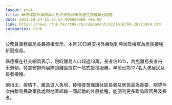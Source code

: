 ```yaml
---
layout: post
title: 聶德權指外展隊周六到坪洲及梅窩為居民接種新冠疫苗
date: 2021-10-24 15:34:57.000000000 +08:00
link: https://news.rthk.hk/rthk/ch/component/k2/1616704-20211024.htm
categories: rthk
---
```


公務員事務局局長聶德權表示，本月30日將安排外展隊到坪洲及梅窩為居民接種新冠疫苗。

聶德權在社交網頁表示，現時離島人口超過18萬，長者佔16%，為免離島長者舟車勞頓，特意安排外展隊到離島提供一站式接種服務，早前已為127名大澳居民及長者接種。

他指出，疫情下，離島遊人急增，接種疫苗保護社區長者及居民最為重要，期望今次由離島民政事務處與地區組織一同起動的外展接種，能便利更多離島區居民及長者。
